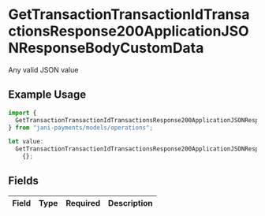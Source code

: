 # GetTransactionTransactionIdTransactionsResponse200ApplicationJSONResponseBodyCustomData

Any valid JSON value

## Example Usage

```typescript
import {
  GetTransactionTransactionIdTransactionsResponse200ApplicationJSONResponseBodyCustomData,
} from "jani-payments/models/operations";

let value:
  GetTransactionTransactionIdTransactionsResponse200ApplicationJSONResponseBodyCustomData =
    {};
```

## Fields

| Field       | Type        | Required    | Description |
| ----------- | ----------- | ----------- | ----------- |